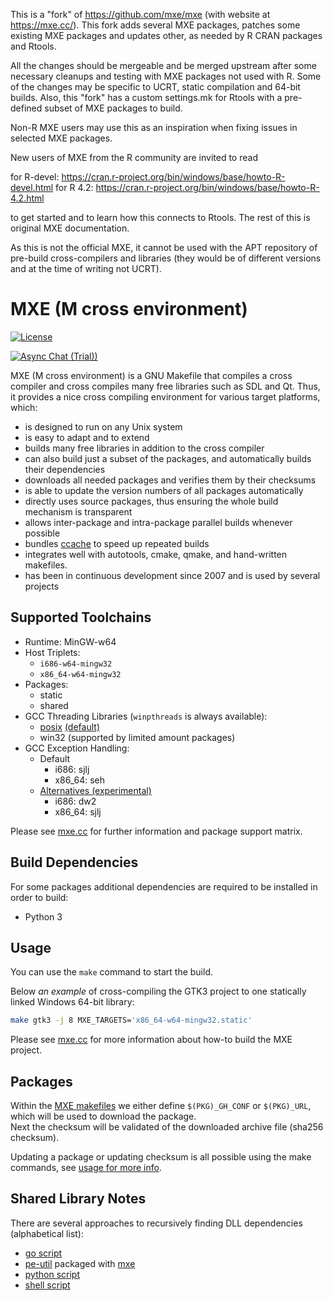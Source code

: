 This is a "fork" of https://github.com/mxe/mxe (with website at
https://mxe.cc/). This fork adds several MXE packages, patches some existing
MXE packages and updates other, as needed by R CRAN packages and Rtools.

All the changes should be mergeable and be merged upstream after some
necessary cleanups and testing with MXE packages not used with R.  Some
of the changes may be specific to UCRT, static compilation and 64-bit
builds.  Also, this "fork" has a custom settings.mk for Rtools with a
pre-defined subset of MXE packages to build.

Non-R MXE users may use this as an inspiration when fixing issues in
selected MXE packages.

New users of MXE from the R community are invited to read 

for R-devel: https://cran.r-project.org/bin/windows/base/howto-R-devel.html
for R 4.2: https://cran.r-project.org/bin/windows/base/howto-R-4.2.html

to get started and to learn how this connects to Rtools. The rest of this is
original MXE documentation.

As this is not the official MXE, it cannot be used with the APT repository
of pre-build cross-compilers and libraries (they would be of different
versions and at the time of writing not UCRT).

# MXE (M cross environment)

[![License][license-badge]][license-page]

[license-page]: LICENSE.md
[license-badge]: https://img.shields.io/badge/License-MIT-brightgreen.svg

[![Async Chat (Trial))](https://img.shields.io/badge/zulip-join_chat-brightgreen.svg)](https://mxe.zulipchat.com/)

MXE (M cross environment) is a GNU Makefile that compiles a cross
compiler and cross compiles many free libraries such as SDL and
Qt. Thus, it provides a nice cross compiling environment for
various target platforms, which:

  * is designed to run on any Unix system
  * is easy to adapt and to extend
  * builds many free libraries in addition to the cross compiler
  * can also build just a subset of the packages, and automatically builds their dependencies
  * downloads all needed packages and verifies them by their checksums
  * is able to update the version numbers of all packages automatically
  * directly uses source packages, thus ensuring the whole build mechanism is transparent
  * allows inter-package and intra-package parallel builds whenever possible
  * bundles [ccache](https://ccache.samba.org) to speed up repeated builds
  * integrates well with autotools, cmake, qmake, and hand-written makefiles.
  * has been in continuous development since 2007 and is used by several projects

## Supported Toolchains

  * Runtime: MinGW-w64
  * Host Triplets:
    - `i686-w64-mingw32`
    - `x86_64-w64-mingw32`
  * Packages:
    - static
    - shared
  * GCC Threading Libraries (`winpthreads` is always available):
    - [posix](https://github.com/mxe/mxe/pull/958) [(default)](https://github.com/mxe/mxe/issues/2258)
    - win32 (supported by limited amount packages)
  * GCC Exception Handling:
    - Default
      - i686: sjlj
      - x86_64: seh
    - [Alternatives (experimental)](https://github.com/mxe/mxe/pull/1664)
      - i686: dw2
      - x86_64: sjlj

Please see [mxe.cc](https://mxe.cc/) for further information and package support matrix.

## Build Dependencies

For some packages additional dependencies are required to be installed in order to build:

* Python 3

## Usage

You can use the `make` command to start the build.  

Below *an example* of cross-compiling the GTK3 project to one statically linked Windows 64-bit library:

```sh
make gtk3 -j 8 MXE_TARGETS='x86_64-w64-mingw32.static'
```

Please see [mxe.cc](https://mxe.cc/) for more information about how-to build the MXE project.

## Packages

Within the [MXE makefiles](src) we either define `$(PKG)_GH_CONF` or `$(PKG)_URL`, which will be used to download the package.  
Next the checksum will be validated of the downloaded archive file (sha256 checksum).

Updating a package or updating checksum is all possible using the make commands, see [usage for more info](https://mxe.cc/#usage).

## Shared Library Notes
There are several approaches to recursively finding DLL dependencies (alphabetical list):
  * [go script](https://github.com/desertbit/gml/blob/master/cmd/gml-copy-dlls/main.go)
  * [pe-util](https://github.com/gsauthof/pe-util) packaged with [mxe](https://github.com/mxe/mxe/blob/master/src/pe-util.mk)
  * [python script](https://github.com/mxe/mxe/blob/master/tools/copydlldeps.py)
  * [shell script](https://github.com/mxe/mxe/blob/master/tools/copydlldeps.md)
